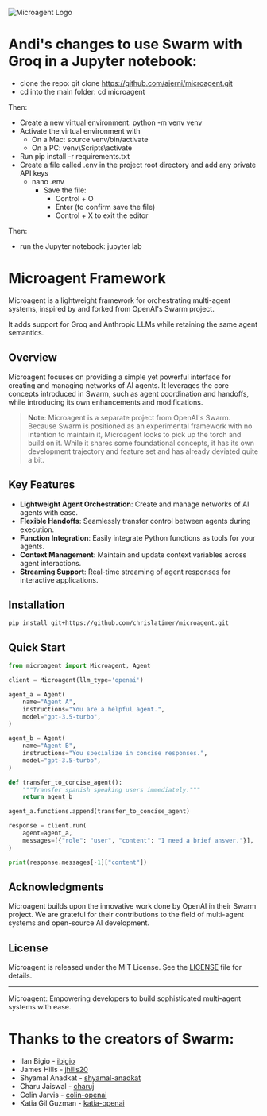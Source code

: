 ![Microagent Logo](assets/microagent.png)

# Andi's changes to use Swarm with Groq in a Jupyter notebook:

- clone the repo: git clone https://github.com/ajerni/microagent.git
- cd into the main folder: cd microagent

Then:

- Create a new virtual environment: python -m venv venv
- Activate the virtual environment with
    - On a Mac: source venv/bin/activate
    - On a PC: venv\Scripts\activate
- Run pip install -r requirements.txt
- Create a file called .env in the project root directory and add any private API keys
  - nano .env
    - Save the file:
        - Control + O
        - Enter (to confirm save the file)
        - Control + X to exit the editor

Then:
- run the Jupyter notebook: jupyter lab

# Microagent Framework

Microagent is a lightweight framework for orchestrating multi-agent systems, inspired by and forked from OpenAI's Swarm project.

It adds support for Groq and Anthropic LLMs while retaining the same agent semantics.

## Overview

Microagent focuses on providing a simple yet powerful interface for creating and managing networks of AI agents. It leverages the core concepts introduced in Swarm, such as agent coordination and handoffs, while introducing its own enhancements and modifications.

> **Note**: Microagent is a separate project from OpenAI's Swarm. Because Swarm is positioned as an experimental framework with no intention to maintain it, Microagent looks to pick up the torch and build on it. While it shares some foundational concepts, it has its own development trajectory and feature set and has already deviated quite a bit.

## Key Features

- **Lightweight Agent Orchestration**: Create and manage networks of AI agents with ease.
- **Flexible Handoffs**: Seamlessly transfer control between agents during execution.
- **Function Integration**: Easily integrate Python functions as tools for your agents.
- **Context Management**: Maintain and update context variables across agent interactions.
- **Streaming Support**: Real-time streaming of agent responses for interactive applications.

## Installation

```shell
pip install git+https://github.com/chrislatimer/microagent.git
```

## Quick Start

```python
from microagent import Microagent, Agent

client = Microagent(llm_type='openai')

agent_a = Agent(
    name="Agent A",
    instructions="You are a helpful agent.",
    model="gpt-3.5-turbo",
)

agent_b = Agent(
    name="Agent B",
    instructions="You specialize in concise responses.",
    model="gpt-3.5-turbo",
)

def transfer_to_concise_agent():
    """Transfer spanish speaking users immediately."""
    return agent_b

agent_a.functions.append(transfer_to_concise_agent)

response = client.run(
    agent=agent_a,
    messages=[{"role": "user", "content": "I need a brief answer."}],
)

print(response.messages[-1]["content"])
```

## Acknowledgments

Microagent builds upon the innovative work done by OpenAI in their Swarm project. We are grateful for their contributions to the field of multi-agent systems and open-source AI development.

## License

Microagent is released under the MIT License. See the [LICENSE](LICENSE) file for details.

---

Microagent: Empowering developers to build sophisticated multi-agent systems with ease.

# Thanks to the creators of Swarm:

- Ilan Bigio - [ibigio](https://github.com/ibigio)
- James Hills - [jhills20](https://github.com/jhills20)
- Shyamal Anadkat - [shyamal-anadkat](https://github.com/shyamal-anadkat)
- Charu Jaiswal - [charuj](https://github.com/charuj)
- Colin Jarvis - [colin-openai](https://github.com/colin-openai)
- Katia Gil Guzman - [katia-openai](https://github.com/katia-openai)
